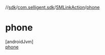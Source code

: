 //[sdk](../../../../index.md)/[com.selligent.sdk](../../index.md)/[SMLinkAction](../index.md)/[phone](index.md)

# phone

[androidJvm]\
[phone](index.md)
